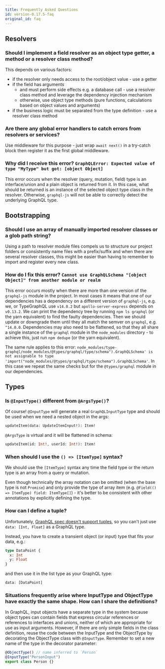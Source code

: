 ```yaml
---
title: Frequently Asked Questions
id: version-0.17.5-faq
original_id: faq
---
```


## Resolvers

### Should I implement a field resolver as an object type getter, a method or a resolver class method?

This depends on various factors:

- if the resolver only needs access to the root/object value - use a getter
- if the field has arguments
  - and must perform side effects e.g. a database call - use a resolver class method and leverage the dependency injection mechanism
  - otherwise, use object type methods (pure functions, calculations based on object values and arguments)
- if the business logic must be separated from the type definition - use a resolver class method

### Are there any global error handlers to catch errors from resolvers or services?

Use middleware for this purpose - just wrap `await next()` in a try-catch block then register it as the first global middleware.

### Why did I receive this error? `GraphQLError: Expected value of type "MyType" but got: [object Object]`

This error occurs when the resolver (query, mutation, field) type is an interface/union and a plain object is returned from it.
In this case, what should be returned is an instance of the selected object type class in the resolver.
Otherwise, `graphql-js` will not be able to correctly detect the underlying GraphQL type.

## Bootstrapping

### Should I use an array of manually imported resolver classes or a glob path string?

Using a path to resolver module files compels us to structure our project folders or consistently name files with a prefix/suffix and when there are several resolver classes, this might be easier than having to remember to import and register every new class.

### How do I fix this error? `Cannot use GraphQLSchema "[object Object]" from another module or realm`

This error occurs mostly when there are more than one version of the `graphql-js` module in the project.
In most cases it means that one of our dependencies has a dependency on a different version of `graphql-js`, e.g. we, or TypeGraphQL use `v14.0.2` but `apollo-server-express` depends on `v0.13.2`.
We can print the dependency tree by running `npm ls graphql` (or the yarn equivalent) to find the faulty dependencies.
Then we should update or downgrade them until they all match the semver on `graphql`, e.g. `^14.0.0`.
Dependencies may also need to be flattened, so that they all share a single instance of the `graphql` module in the `node_modules` directory - to achieve this, just run `npm dedupe` (or the yarn equivalent).

The same rule applies to this error: `node_modules/type-graphql/node_modules/@types/graphql/type/schema").GraphQLSchema' is not assignable to type 'import("node_modules/@types/graphql/type/schema").GraphQLSchema'`.
In this case we repeat the same checks but for the `@types/graphql` module in our dependencies.

## Types

### Is `@InputType()` different from `@ArgsType()`?

Of course!
`@InputType` will generate a real `GraphQLInputType` type and should be used when we need a nested object in the args:

```graphql
updateItem(data: UpdateItemInput!): Item!
```

`@ArgsType` is virtual and it will be flattened in schema:

```graphql
updateItem(id: Int!, userId: Int!): Item!
```

### When should I use the `() => [ItemType]` syntax?

We should use the `[ItemType]` syntax any time the field type or the return type is an array from a query or mutation.

Even though technically the array notation can be omitted (when the base type is not `Promise`) and only provide the type of array item (e.g. `@Field(() => ItemType) field: ItemType[]`) - it's better to be consistent with other annotations by explicitly defining the type.

### How can I define a tuple?

Unfortunately, [GraphQL spec doesn't support tuples](https://github.com/graphql/graphql-spec/issues/423), so you can't just use `data: [Int, Float]` as a GraphQL type.

Instead, you have to create a transient object (or input) type that fits your data, e.g.:

```graphql
type DataPoint {
  x: Int
  y: Float
}
```

and then use it in the list type as your GraphQL type:

```graphql
data: [DataPoint]
```

### Situations frequently arise where InputType and ObjectType have exactly the same shape. How can I share the definitions?

In GraphQL, input objects have a separate type in the system because object types can contain fields that express circular references or references to interfaces and unions, neither of which are appropriate for use as input arguments.
However, if there are only simple fields in the class definition, reuse the code between the InputType and the ObjectType by decorating the ObjectType class with `@InputType`. Remember to set a new name of the type in the decorator parameter:

```typescript
@ObjectType() // name inferred to `Person`
@InputType("PersonInput")
export class Person {}
```
